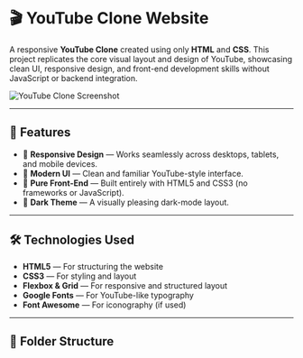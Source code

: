 # 🎬 YouTube Clone Website

A responsive **YouTube Clone** created using only **HTML** and **CSS**. This project replicates the core visual layout and design of YouTube, showcasing clean UI, responsive design, and front-end development skills without JavaScript or backend integration.

![YouTube Clone Screenshot](https://via.placeholder.com/800x400?text=Project+Screenshot)

---

## 🚀 Features

- 📱 **Responsive Design** — Works seamlessly across desktops, tablets, and mobile devices.
- 🎨 **Modern UI** — Clean and familiar YouTube-style interface.
- 🧱 **Pure Front-End** — Built entirely with HTML5 and CSS3 (no frameworks or JavaScript).
- 🌙 **Dark Theme** — A visually pleasing dark-mode layout.

---

## 🛠️ Technologies Used

- **HTML5** — For structuring the website
- **CSS3** — For styling and layout
- **Flexbox & Grid** — For responsive and structured layout
- **Google Fonts** — For YouTube-like typography
- **Font Awesome** — For iconography (if used)

---

## 📂 Folder Structure


